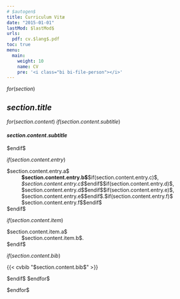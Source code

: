 ```yaml
---
# $autogen$
title: Curriculum Vitæ
date: "2015-01-01"
lastMod: $lastMod$
urls:
  pdf: cv.$lang$.pdf
toc: true
menu:
  main:
    weight: 10
    name: CV
    pre: '<i class="bi bi-file-person"></i>'
---
```


$for(section)$

## $section.title$

<dl class="row mb-0">

$for(section.content)$
$if(section.content.subtitle)$

</dl>

#### $section.content.subtitle$

<dl class="row mb-0">
$endif$

$if(section.content.entry)$

<dt class="col-lg-2 col-sm-3 text-sm-right">$section.content.entry.a$</dt>
<dd class="col-lg-10 col-sm-9"><strong>$section.content.entry.b$</strong>$if(section.content.entry.c)$, <em>$section.content.entry.c$</em>$endif$$if(section.content.entry.d)$, $section.content.entry.d$$endif$$if(section.content.entry.e)$, $section.content.entry.e$$endif$.$if(section.content.entry.f)$<br/>$section.content.entry.f$$endif$</dd>
$endif$

$if(section.content.item)$

<dt class="col-lg-2 col-sm-3 text-sm-right">$section.content.item.a$</dt>
<dd class="col-lg-10 col-sm-9">$section.content.item.b$.</dd>
$endif$

$if(section.content.bib)$

</dl>
{{< cvbib "$section.content.bib$" >}}
<dl class="row mb-0">
$endif$
$endfor$

</dl>
$endfor$
